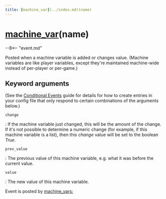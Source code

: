 ```yaml
---
title: [machine_var](../index.md)(name)
---
```


# [machine_var](../index.md)(name)


--8<-- "event.md"

Posted when a machine variable is added or changes value. (Machine
variables are like player variables, except they're maintained
machine-wide instead of per-player or per-game.)

## Keyword arguments

(See the [Conditional Events](overview/conditional.md)
guide for details for how to create entries in your config file that
only respond to certain combinations of the arguments below.)

`change`

:   If the machine variable just changed, this will be the amount of the
    change. If it's not possible to determine a numeric change (for
    example, if this machine variable is a list), then this *change*
    value will be set to the boolean *True*.

`prev_value`

:   The previous value of this machine variable, e.g. what it was before
    the current value.

`value`

:   The new value of this machine variable.

Event is posted by [machine_vars:](../config/machine_vars.md)
